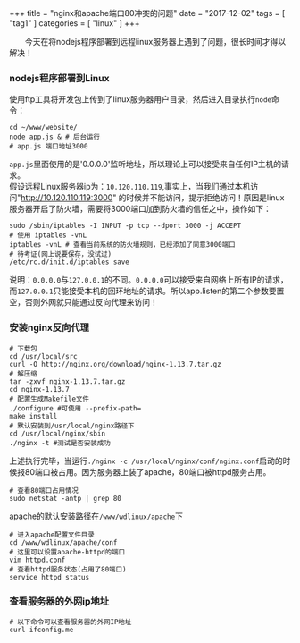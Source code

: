 +++
title = "nginx和apache端口80冲突的问题"
date = "2017-12-02"
tags = [ "tag1" ]
categories = [ "linux" ]
+++

　　今天在将nodejs程序部署到远程linux服务器上遇到了问题，很长时间才得以解决！
<!--more-->
### nodejs程序部署到Linux

使用ftp工具将开发包上传到了linux服务器用户目录，然后进入目录执行`node`命令：

```shell
cd ~/www/website/
node app.js & # 后台运行
# app.js 端口地址3000
```
`app.js`里面使用的是'0.0.0.0'监听地址，所以理论上可以接受来自任何IP主机的请求。  
假设远程Linux服务器ip为：`10.120.110.119`,事实上，当我们通过本机访问"http://10.120.110.119:3000" 的时候并不能访问，提示拒绝访问！原因是linux服务器开启了防火墙，需要将3000端口加到防火墙的信任之中，操作如下：

```shell
sudo /sbin/iptables -I INPUT -p tcp --dport 3000 -j ACCEPT
# 使用 iptables -vnL 
iptables -vnL # 查看当前系统的防火墙规则，已经添加了同意3000端口
# 待考证(网上说要保存，没试过)
/etc/rc.d/init.d/iptables save
```
说明：`0.0.0.0`与`127.0.0.1`的不同。`0.0.0.0`可以接受来自网络上所有IP的请求，而`127.0.0.1`只能接受本机的回环地址的请求。所以app.listen的第二个参数要置空，否则外网就只能通过反向代理来访问！

### 安装nginx反向代理

```shell
# 下载包
cd /usr/local/src
curl -O http://nginx.org/download/nginx-1.13.7.tar.gz
# 解压缩
tar -zxvf nginx-1.13.7.tar.gz
cd nginx-1.13.7
# 配置生成Makefile文件
./configure #可使用 --prefix-path=
make install
# 默认安装到/usr/local/nginx路径下
cd /usr/local/nginx/sbin
./nginx -t #测试是否安装成功
```
上述执行完毕，当运行`./nginx -c /usr/local/nginx/conf/nginx.conf`启动的时候报80端口被占用。因为服务器上装了apache，80端口被httpd服务占用。
```shell
# 查看80端口占用情况
sudo netstat -antp | grep 80
```
apache的默认安装路径在`/www/wdlinux/apache`下
```shell
# 进入apache配置文件目录
cd /www/wdlinux/apache/conf
# 这里可以设置apache-httpd的端口
vim httpd.conf
# 查看httpd服务状态(占用了80端口)
service httpd status
```

### 查看服务器的外网ip地址

```shell
# 以下命令可以查看服务器的外网IP地址
curl ifconfig.me
```
